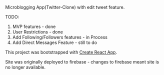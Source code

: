 Microblogging App(Twitter-Clone) with edit tweet feature.

TODO:

1. MVP features - done
2. User Restrictions - done
3. Add Following/Followers features - in Process
4. Add Direct Messages Feature - still to do

This project was bootstrapped with [Create React App](https://github.com/facebookincubator/create-react-app).

Site was originally deployed to firebase - changes to firebase meant site is no longer available.
